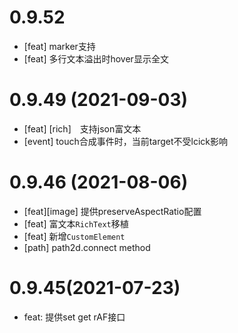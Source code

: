 # 0.9.52
* [feat] marker支持
* [feat] 多行文本溢出时hover显示全文
# 0.9.49 (2021-09-03)
* [feat] [rich]　支持json富文本
* [event] touch合成事件时，当前target不受lcick影响

# 0.9.46 (2021-08-06)
* [feat][image] 提供preserveAspectRatio配置
* [feat] 富文本`RichText`移植
* [feat] 新增`CustomElement`
* [path] path2d.connect method
# 0.9.45(2021-07-23)
* feat: 提供set get rAF接口